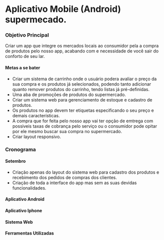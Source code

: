 # Aplicativo Mobile (Android) supermecado.

### Objetivo Principal

Criar um app que integre os mercados locais ao consumidor pela a compra de produtos pelo nosso app, 
acabando com e necessidade de você sair do conforto de seu lar.

#### Metas a se bater

* Criar um sistema de carrinho onde o usuário podera avaliar o preço da sua compra e os produtos já selecionados, podendo tanto adicionar
 quanto remover produtos do carrinho, tendo listas já pré-definidas.
* Uma aba de promoções de produtos do supermercado.
* Criar um sistema web para gerenciamento de estoque e cadastro de produtos. 
* Os produtos no app devem ter etiquetas especificando o seu preço e demais características.
* A compra que for feita pelo nosso app vai ter opção de emtrega com possiveis taxas de cobrança pelo serviço ou o consumidor pode opitar por ele mesmo buscar sua compra no supermercado.
* Criar layout responsivo.     

### Cronograma

#### Setembro

* Criação apenas do layout do sistema web para cadastro dos produtos e recebimento dos pedidos de compras dos clientes.
* Criação de toda a interface do app mas sem as suas devidas funcionalidades.


#### Aplicativo Android


#### Aplicativo Iphone


#### Sistema Web


#### Ferramentas Utilizadas

